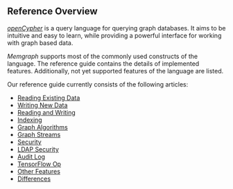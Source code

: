 ## Reference Overview

[*openCypher*](http://www.opencypher.org/) is a query language for querying
graph databases. It aims to be intuitive and easy to learn, while
providing a powerful interface for working with graph based data.

*Memgraph* supports most of the commonly used constructs of the language. The
reference guide contains the details of implemented features. Additionally,
not yet supported features of the language are listed.

Our reference guide currently consists of the following articles:

  * [Reading Existing Data](reading-existing-data.md)
  * [Writing New Data](writing-new-data.md)
  * [Reading and Writing](reading-and-writing.md)
  * [Indexing](indexing.md)
  * [Graph Algorithms](graph-algorithms.md)
  * [Graph Streams](graph-streams.md)
  * [Security](security.md)
  * [LDAP Security](ldap-security.md)
  * [Audit Log](audit-log.md)
  * [TensorFlow Op](tensorflow.md)
  * [Other Features](other-features.md)
  * [Differences](differences.md)
